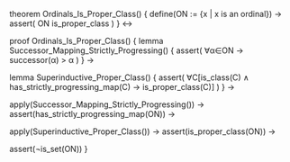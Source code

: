 theorem Ordinals_Is_Proper_Class() {
  define(ON := {x | x is an ordinal}) →
  assert(
    ON is_proper_class
  )
} ↔

proof Ordinals_Is_Proper_Class() {
  lemma Successor_Mapping_Strictly_Progressing() {
    assert(
      ∀α∈ON → successor(α) > α
    )
  } →
  
  lemma Superinductive_Proper_Class() {
    assert(
      ∀C[is_class(C) ∧ has_strictly_progressing_map(C) → is_proper_class(C)]
    )
  } →
  
  apply(Successor_Mapping_Strictly_Progressing()) →
  assert(has_strictly_progressing_map(ON)) →
  
  apply(Superinductive_Proper_Class()) →
  assert(is_proper_class(ON)) →
  
  assert(¬is_set(ON))
}